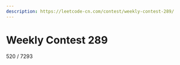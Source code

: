 ```yaml
---
description: https://leetcode-cn.com/contest/weekly-contest-289/
---
```


# Weekly Contest 289

520 / 7293 &#x20;
